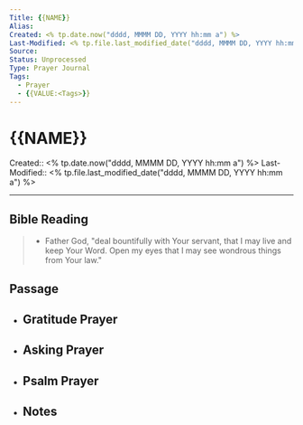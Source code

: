```yaml
---
Title: {{NAME}}
Alias:
Created: <% tp.date.now("dddd, MMMM DD, YYYY hh:mm a") %>
Last-Modified: <% tp.file.last_modified_date("dddd, MMMM DD, YYYY hh:mm a") %>
Source: 
Status: Unprocessed
Type: Prayer Journal
Tags:  
  - Prayer
  - {{VALUE:<Tags>}}
---
```


# {{NAME}}

Created:: <% tp.date.now("dddd, MMMM DD, YYYY hh:mm a") %>
Last-Modified:: <% tp.file.last_modified_date("dddd, MMMM DD, YYYY hh:mm a") %>

---

## Bible Reading

> * Father God, "deal bountifully with Your servant, that I may live and keep Your Word. Open my eyes that I may see wondrous things from Your law."
	
## Passage


- **Gratitude Prayer**
	- 


- **Asking Prayer**
	- 


- **Psalm Prayer**
	- 


- **Notes**
	- 


